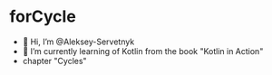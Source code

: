 # forCycle
- 👋 Hi, I’m @Aleksey-Servetnyk
- 🌱 I’m currently learning of Kotlin from the book "Kotlin in Action"
- chapter "Cycles"
